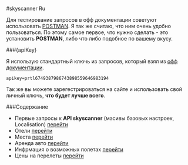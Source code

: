 #skyscanner Ru

Для тестирование запросов в офф документации советуют использовать [POSTMAN](https://chrome.google.com/webstore/detail/postman/fhbjgbiflinjbdggehcddcbncdddomop).
Я так же считаю, что ним очень удобно пользоваться. По этому самое первое, что нужно сделать - это установить **POSTMAN**, либо что либо подобное по вашему вкусу.

###{apiKey}

Я использую стандартный ключь из запросов, который взял из [офф документации](https://skyscanner.github.io/slate/).
```
apikey=prtl6749387986743898559646983194
```
Так же вы можете зарегестрироваться на сайте и использовать свой  личный ключь, **что будет лучше всего**.

###Содержание

* Первые запросы к **API skyscanner** (масивы базовых настроек, Localisation) [перейти](https://github.com/tolyaganzin/skyscanner-RU/blob/master/base.md)
* Отели [перейти](https://github.com/tolyaganzin/skyscanner-RU/blob/master/hotels.md)
* Места [перейти](https://github.com/tolyaganzin/skyscanner-RU/blob/master/places.md)
* Аренда авто [перейти](https://github.com/tolyaganzin/skyscanner-RU/blob/master/carHire.md)
* Инфрмация о возможных полетах [перейти](https://github.com/tolyaganzin/skyscanner-RU/blob/master/flightsСachePrices.md)
* Цены на перелеты [перейти](https://github.com/tolyaganzin/skyscanner-RU/blob/master/flightsLivePrices.md)
